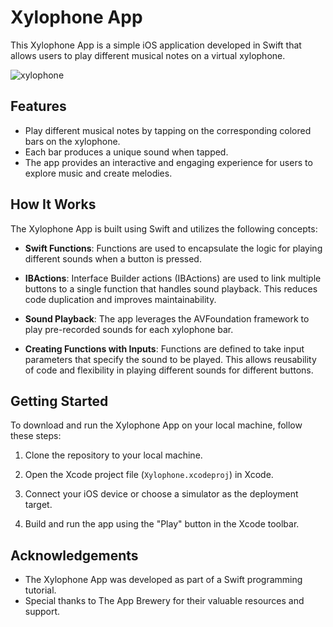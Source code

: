 # Xylophone App

This Xylophone App is a simple iOS application developed in Swift that allows users to play different musical notes on a virtual xylophone. 

![xylophone](https://github.com/naomimatthews/Xylophone-App/assets/67332327/b458b9d7-2848-42ed-a37d-f8e3d0927754)



## Features

- Play different musical notes by tapping on the corresponding colored bars on the xylophone.
- Each bar produces a unique sound when tapped.
- The app provides an interactive and engaging experience for users to explore music and create melodies.

## How It Works

The Xylophone App is built using Swift and utilizes the following concepts:

- **Swift Functions**: Functions are used to encapsulate the logic for playing different sounds when a button is pressed.

- **IBActions**: Interface Builder actions (IBActions) are used to link multiple buttons to a single function that handles sound playback. This reduces code duplication and improves maintainability.

- **Sound Playback**: The app leverages the AVFoundation framework to play pre-recorded sounds for each xylophone bar.

- **Creating Functions with Inputs**: Functions are defined to take input parameters that specify the sound to be played. This allows reusability of code and flexibility in playing different sounds for different buttons.


## Getting Started

To download and run the Xylophone App on your local machine, follow these steps:

1. Clone the repository to your local machine.

2. Open the Xcode project file (`Xylophone.xcodeproj`) in Xcode.

3. Connect your iOS device or choose a simulator as the deployment target.

4. Build and run the app using the "Play" button in the Xcode toolbar.


## Acknowledgements

- The Xylophone App was developed as part of a Swift programming tutorial.
- Special thanks to The App Brewery for their valuable resources and support.

